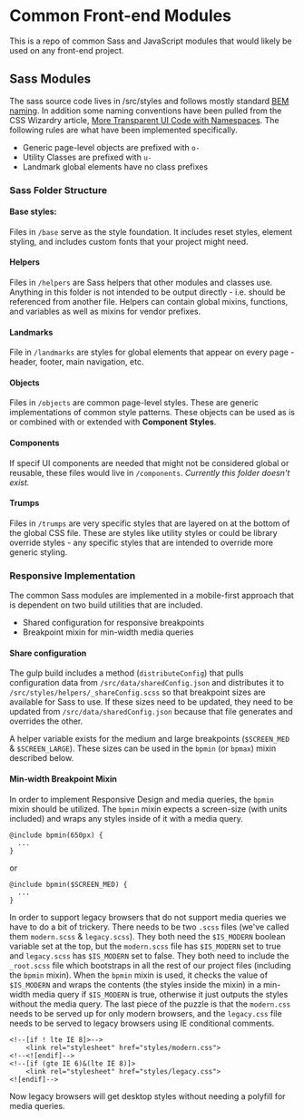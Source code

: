 # Common Front-end Modules

This is a repo of common Sass and JavaScript modules that would likely be used on any front-end project.

## Sass Modules ##
The sass source code lives in /src/styles and follows mostly standard [BEM naming](https://css-tricks.com/bem-101/). In addition some naming conventions have been pulled from the CSS Wizardry article, [More Transparent UI Code with Namespaces](http://csswizardry.com/2015/03/more-transparent-ui-code-with-namespaces/). The following rules are what have been implemented specifically.

* Generic page-level objects are prefixed with `o-`
* Utility Classes are prefixed with `u-`
* Landmark global elements have no class prefixes

### Sass Folder Structure ###
#### Base styles: ####
Files in `/base` serve as the style foundation. It includes reset styles, element styling, and includes custom fonts that your project might need.

#### Helpers ####
Files in `/helpers` are Sass helpers that other modules and classes use. Anything in this folder is not intended to be output directly - i.e. should be referenced from another file. Helpers can contain global mixins, functions, and variables as well as mixins for vendor prefixes.  

#### Landmarks ####
File in `/landmarks` are styles for global elements that appear on every page - header, footer, main navigation, etc.

#### Objects ####
Files in `/objects` are common page-level styles. These are generic implementations of common style patterns. These objects can be used as is or combined with or extended with **Component Styles**.

#### Components ####
If specif UI components are needed that might not be considered global or reusable, these files would live in `/components`. _Currently this folder doesn't exist._

#### Trumps ####
Files in `/trumps` are very specific styles that are layered on at the bottom of the global CSS file. These are styles like utility styles or could be library override styles - any specific styles that are intended to override more generic styling.

### Responsive Implementation ###
The common Sass modules are implemented in a mobile-first approach that is dependent on two build utilities that are included.

* Shared configuration for responsive breakpoints
* Breakpoint mixin for min-width media queries

#### Share configuration ####
The gulp build includes a method (`distributeConfig`) that pulls configuration data from `/src/data/sharedConfig.json` and distributes it to `/src/styles/helpers/_shareConfig.scss` so that breakpoint sizes are available for Sass to use. If these sizes need to be updated, they need to be updated from `/src/data/sharedConfig.json` because that file generates and overrides the other.

A helper variable exists for the medium and large breakpoints (`$SCREEN_MED` & `$SCREEN_LARGE`). These sizes can be used in the `bpmin` (or `bpmax`) mixin described below.

#### Min-width Breakpoint Mixin ####
In order to implement Responsive Design and media queries, the `bpmin` mixin should be utilized. The `bpmin` mixin expects a screen-size (with units included) and wraps any styles inside of it with a media query.

```
@include bpmin(650px) {
  ...
}
```

or

```
@include bpmin($SCREEN_MED) {
  ...
}
```

In order to support legacy browsers that do not support media queries we have to do a bit of trickery. There needs to be two `.scss` files (we've called them `modern.scss` & `legacy.scss`). They both need the `$IS_MODERN` boolean variable set at the top, but the `modern.scss` file has `$IS_MODERN` set to true and `legacy.scss` has `$IS_MODERN` set to false. They both need to include the `_root.scss` file which bootstraps in all the rest of our project files (including the `bpmin` mixin). When the `bpmin` mixin is used, it checks the value of `$IS_MODERN` and wraps the contents (the styles inside the mixin) in a min-width media query if `$IS_MODERN` is true, otherwise it just outputs the styles without the media query. The last piece of the puzzle is that the `modern.css` needs to be served up for only modern browsers, and the `legacy.css` file needs to be served to legacy browsers using IE conditional comments.

````
<!--[if ! lte IE 8]>-->
    <link rel="stylesheet" href="styles/modern.css">
<!--<![endif]-->
<!--[if (gte IE 6)&(lte IE 8)]>
    <link rel="stylesheet" href="styles/legacy.css">
<![endif]-->
````

Now legacy browsers will get desktop styles without needing a polyfill for media queries. 
